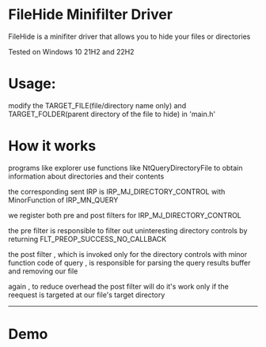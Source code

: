 # FileHide Minifilter Driver 
FileHide is a minifiter driver that allows you to hide your files or directories 

Tested on Windows 10 21H2 and 22H2

# Usage:
modify the TARGET_FILE(file/directory name only) and TARGET_FOLDER(parent directory  of the file to hide)  in 'main.h' 



# How it works 
programs like explorer use functions like NtQueryDirectoryFile to obtain information about directories and their contents 

the corresponding sent IRP is IRP_MJ_DIRECTORY_CONTROL with MinorFunction of IRP_MN_QUERY 

we register both pre and post filters for IRP_MJ_DIRECTORY_CONTROL 

the pre filter is responsible to filter out uninteresting directory controls by returning FLT_PREOP_SUCCESS_NO_CALLBACK 

the post filter , which is invoked only for the directory controls with minor function code of query , is responsible for parsing the query results buffer and removing our file 

again , to reduce overhead the post filter will do it's work only if the reequest is targeted at our file's target directory 
***************************
# Demo


  
